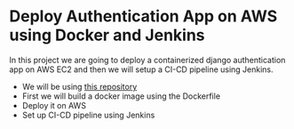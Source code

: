 # Deploy Authentication App on AWS using Docker and Jenkins

In this project we are going to deploy a containerized django authentication app on AWS EC2 and then we will setup a CI-CD pipeline using Jenkins.

- We will be using [this repository](https://github.com/sachin-404/django-user-authentication)
- First we will build a docker image using the Dockerfile
- Deploy it on AWS
- Set up CI-CD pipeline using Jenkins


